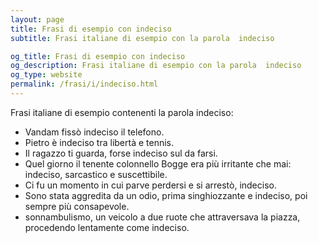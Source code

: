 ```yaml
---
layout: page
title: Frasi di esempio con indeciso 
subtitle: Frasi italiane di esempio con la parola  indeciso

og_title: Frasi di esempio con indeciso 
og_description: Frasi italiane di esempio con la parola  indeciso
og_type: website
permalink: /frasi/i/indeciso.html
---
```


Frasi italiane di esempio contenenti la parola indeciso:


- Vandam fissò indeciso il telefono.
- Pietro è indeciso tra libertà e tennis.
- Il ragazzo ti guarda, forse indeciso sul da farsi.
- Quel giorno il tenente colonnello Bogge era più irritante che mai: indeciso, sarcastico e suscettibile.
- Ci fu un momento in cui parve perdersi e si arrestò, indeciso.
- Sono stata aggredita da un odio, prima singhiozzante e indeciso, poi sempre più consapevole.
- sonnambulismo, un veicolo a due ruote che attraversava la piazza, procedendo lentamente come indeciso.
